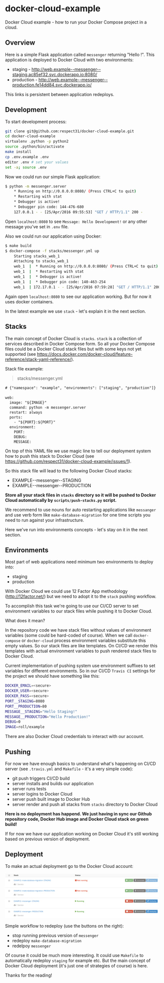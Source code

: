# docker-cloud-example

Docker Cloud example - how to run your Docker Compose project in a cloud.

## Overview

Here is a simple Flask application called `messenger` returning "Hello <something>!".
This application is deployed to Docker Cloud with two environments:

- staging - http://web.example--messenger--staging.ac85ef32.svc.dockerapp.io:8080/
- production - http://web.example--messenger--production.fe14dd84.svc.dockerapp.io/

This links is persistent between application redeploys.

## Development

To start development process:

```bash
git clone git@github.com:respect31/docker-cloud-example.git
cd docker-cloud-example
virtualenv .python -p python2
source .python/bin/activate
make install
cp .env.example .env
editor .env # set your values
set -a; source .env
```

Now we could run our simple Flask application:

```bash
$ python -m messenger.server
    * Running on http://0.0.0.0:8080/ (Press CTRL+C to quit)
    * Restarting with stat
    * Debugger is active!
    * Debugger pin code: 144-476-680
    127.0.0.1 - - [25/Apr/2016 09:55:53] "GET / HTTP/1.1" 200 -
```

Open `localhost:8080` to see `Message: Hello Development!` or
any other message you've set in `.env` file.

Also we could run our application using Docker:

```bash
$ make build
$ docker-compose -f stacks/messenger.yml up
    Starting stacks_web_1
    Attaching to stacks_web_1
    web_1  |  * Running on http://0.0.0.0:8080/ (Press CTRL+C to quit)
    web_1  |  * Restarting with stat
    web_1  |  * Debugger is active!
    web_1  |  * Debugger pin code: 140-463-254
    web_1  | 172.17.0.1 - - [25/Apr/2016 07:59:28] "GET / HTTP/1.1" 200 -
```
Again open `localhost:8080` to see our application working. But for now
it uses docker containers.

In the latest example we use `stack` - let's explain it in the next section.

## Stacks

The main concept of Docker Cloud is `stacks`. `stack` is a collection of
services described in Docker Compose form. So all your Docker Compose files
could be a Docker Cloud stack files but with some keys not yet supported
(see https://docs.docker.com/docker-cloud/feature-reference/stack-yaml-reference/).

Stack file example:

> stacks/messenger.yml

```
# {"namespace": "example", "environments": ["staging", "production"]}

web:
  image: "${IMAGE}"
  command: python -m messenger.server
  restart: always
  ports:
    - "${PORT}:${PORT}"
  environment:
    PORT:
    DEBUG:
    MESSAGE:
```

On top of this YAML file we use magic line to tell our
deployment system how to push this stack to Docker Cloud
(see https://github.com/respect31/docker-cloud-example/issues/1).

So this stack file will lead to the following Docker Cloud stacks:
- EXAMPLE--messenger--STAGING
- EXAMPLE--messenger--PRODUCTION

**Store all your stack files in `stacks` directory so it will be
pushed to Docker Cloud automatically by `scripts/push-stacks.py` script.**

We recommend to use nouns for auto restarting applications like `messanger` and
use verb form like `make-database-migration` for one time scripts
you need to run against your infrastructure.

Here we've run into environments concepts - let's
stay on it in the next section.

## Environments

Most part of web applications need minimum two environments to deploy into:
- staging
- production

With Docker Cloud we could use 12 Factor App methodology (http://12factor.net/)
but we need to adopt it to the `stack` pushing workflow.

To accomplish this task we're going to use our CI/CD server to set
environment variables to our stack files while pushing it to Docker Cloud.

What does it mean?

In the repository code we have stack files without values of environment
variables (some could be hard-coded of course). When we call `docker-compose`
or `docker-cloud` process environment variables substitute this empty values.
So our stack files are like templates. On CI/CD we render this templates
with actual environment variables to push rendered stack files to Docker Cloud.

Current implementation of pushing system use environment suffixes to set
variables for different environments. So in our CI/CD `Travis CI` settings
for the project we should have something like this:

```bash
DOCKER_EMAIL=<secure>
DOCKER_USER=<secure>
DOCKER_PASS=<secure>
PORT__STAGING=8080
PORT__PRODUCTION=80
MESSAGE__STAGING="Hello Staging!"
MESSAGE__PRODUCTION="Hello Production!"
DEBUG=0
IMAGE=roll/example
```

There are also Docker Cloud credentials to interact with our account.

## Pushing

For now we have enough basics to understand what's happening on CI/CD server
(see `.travis.yml` and `Makefile` - it's a very simple code):
- git push triggers CI/CD build
- server installs and builds our application
- server runs tests
- server logins to Docker Cloud
- server push built image to Docker Hub
- server render and push all stacks from `stacks` directory to Docker Cloud

**Here is no deployment has happend. We just having in sync our Github
repository code, Docker Hub image and Docker Cloud stack on green build!**

If for now we have our application working on Docker Cloud it's still
working based on previous version of deployment.

## Deployment

To make an actual deployment go to the Docker Cloud account:

![Docker Cloud](files/cloud.png)

Simple workflow to redeploy (use the buttons on the right):
- stop running previous version of `messenger`
- redeploy `make-database-migration`
- redelpoy `messenger`

Of course it could be much more interesting. It could use `Makefile`
to automatically redeploy `staging` for example etc. But the main
concept of Docker Cloud deployment (it's just one of strategies of
course) is here.

Thanks for the reading!
